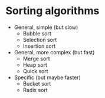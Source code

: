 # Sorting algorithms

* General, simple (but slow)
    * Bubble sort
    * Selection sort
    * Insertion sort
* General, more complex (but fast)
    * Merge sort
    * Heap sort
    * Quick sort
* Specific (but maybe faster)
    * Bucket sort
    * Radix sort

